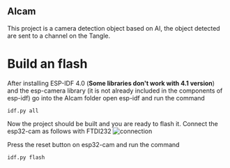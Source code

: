 ## AIcam

This project is a camera detection object based on AI, the object detected are sent to a channel on the Tangle.

# Build an flash

After installing ESP-IDF 4.0 (**Some libraries don't work with 4.1 version**) and the esp-camera library (it is not already included in the components of esp-idf) go into the AIcam folder open esp-idf and run the command
```
idf.py all
```

Now the project should be built and you are ready to flash it.
Connect the esp32-cam as follows with FTDI232
![connection](https://github.com/elRaulito/Iotraffic-hackaton/blob/main/images/AI/programming.jpg?raw=true)

Press the reset button on esp32-cam and run the command 

```
idf.py flash

```

